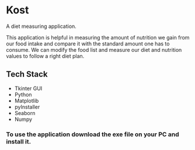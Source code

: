 # Kost
 A diet measuring application.
 
 This application is helpful in measuring the amount of nutrition we gain from our food intake and compare it with the standard amount one has to consume.
 We can modify the food list and measure our diet and nutrition values to follow a right diet plan.
 
 ## Tech Stack
 - Tkinter GUI
 - Python
 - Matplotlib
 - pyInstaller
 - Seaborn
 - Numpy

 
 ### To use the application download the exe file on your PC and install it.
